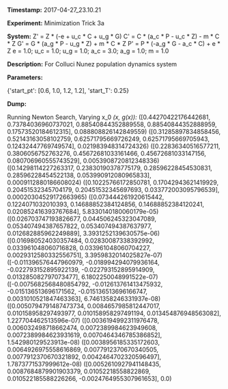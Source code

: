 **Timestamp:** 2017-04-27_23.10.21

**Experiment:** Minimization Trick 3a

**System:**
Z' = Z * (-e + u_c * C + u_g * G) 
C' = C * (a_c * P - u_c * Z) - m * C * Z 
G' = G * (a_g * P - u_g * Z) + m * C * Z 
P' = P * (-a_g * G - a_c * C) + e * Z 
e = 1.0; u_c = 1.0; u_g = 1.0; a_c = 3.0; a_g = 1.0; m = 1.0

**Description:** For Colluci Nunez population dynamics system

**Parameters:**

{'start_pt': [0.6, 1.0, 1.2, 1.2], 'start_T': 0.25}

**Dump:**

Running Newton Search, Varying x_0
*(x, g(x)):*
([0.44270422176442681, 0.73784036960737021, 0.88540844352889558, 0.88540844352888959, 0.17573520184612315], 0.088808826142849559)
([0.31285897834858456, 0.52143163058102759, 0.62571795669726249, 0.62571795669705943, 0.12432447769749574], 0.021983948314724326)
([0.22836340516577211, 0.3806056752763276, 0.45672681033161466, 0.45672681033147156, 0.080706960555743529], 0.0053908720812348336)
([0.14298114227263317, 0.23830190378775179, 0.28596228454530831, 0.28596228454522138, 0.053990912080965833], 0.0009112880186608024)
([0.10225766172850781, 0.17042943621419929, 0.20451532345704179, 0.20451532345697693, 0.033772003095796539], 0.00020304529172663965)
([0.073444261920615442, 0.1224071032010393, 0.14688852384124856, 0.14688852384120241, 0.020852416393767684], 5.8330140180060179e-05)
([0.026703747193826677, 0.044506245323047089, 0.053407494387657822, 0.053407494387637977, 0.012682885962249889], 3.3931252139630575e-06)
([0.016980524030357484, 0.02830087338392992, 0.033961048060716828, 0.033961048060704227, 0.0029312580332556751], 3.3959832014025827e-07)
([-0.011396576447960979, -0.018994294079936164, -0.022793152895922139, -0.022793152895914909, 0.013285082797073477], 6.1802250048991522e-07)
([-0.0075682568480854792, -0.012613761413475932, -0.015136513696171562, -0.015136513696166747, 0.0031010521847463363], 6.7461358246331937e-08)
([0.0050794791487473734, 0.0084657985812447017, 0.010158958297493977, 0.010158958297491194, 0.013454876948563082], 1.227704462513596e-07)
([0.0036194992311976478, 0.006032498718662474, 0.0072389984623949608, 0.0072389984623931619, 0.0070464346785386852], 1.542980129523913e-08)
([0.0038956185335172603, 0.0064926975558616869, 0.0077912370670340505, 0.0077912370670321892, 0.0042464702320596497], 1.7873771537999612e-08)
([0.0052610927941148435, 0.0087684879901903379, 0.01052218558822869, 0.010522185588226266, -0.0024764955307961653], 0.0)